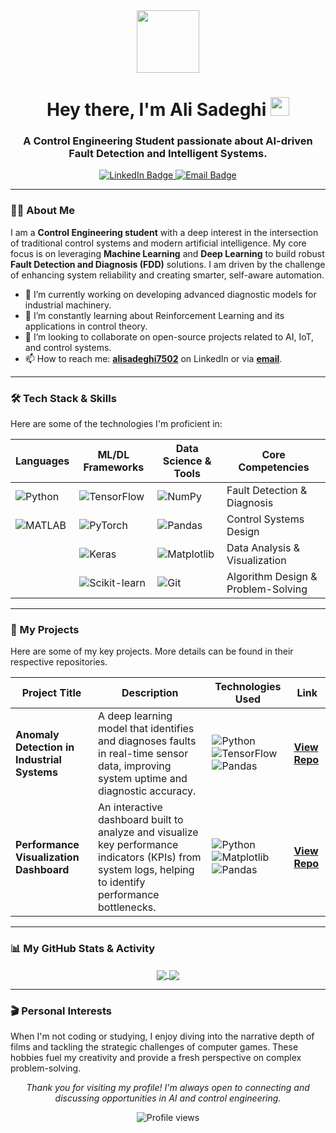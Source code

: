 <div id="header" align="center">
  <img src="https://media.giphy.com/media/M9gbBd9nbDrOTu1Mqx/giphy.gif" width="100"/>
  <h1>
    Hey there, I'm Ali Sadeghi
    <img src="https://media.giphy.com/media/hvRJCLFzcasrR4ia7z/giphy.gif" width="30px"/>
  </h1>
  <h3>
    A Control Engineering Student passionate about AI-driven Fault Detection and Intelligent Systems.
  </h3>
  <div align="center">
    <a href="https://www.linkedin.com/in/alisadeghi7502/" target="_blank">
      <img src="https://img.shields.io/badge/LinkedIn-0077B5?style=for-the-badge&logo=linkedin&logoColor=white" alt="LinkedIn Badge"/>
    </a>
    <a href="mailto:your.email@example.com">
      <img src="https://img.shields.io/badge/Email-D14836?style=for-the-badge&logo=gmail&logoColor=white" alt="Email Badge"/>
    </a>
  </div>
</div>

---

### 👨‍💻 About Me

I am a **Control Engineering student** with a deep interest in the intersection of traditional control systems and modern artificial intelligence. My core focus is on leveraging **Machine Learning** and **Deep Learning** to build robust **Fault Detection and Diagnosis (FDD)** solutions. I am driven by the challenge of enhancing system reliability and creating smarter, self-aware automation.

- 🔭 I’m currently working on developing advanced diagnostic models for industrial machinery.
- 🌱 I’m constantly learning about Reinforcement Learning and its applications in control theory.
- 👯 I’m looking to collaborate on open-source projects related to AI, IoT, and control systems.
- 📫 How to reach me: **[alisadeghi7502](https://www.linkedin.com/in/alisadeghi7502/)** on LinkedIn or via **[email](mailto:your.email@example.com)**.

---

### 🛠️ Tech Stack & Skills

Here are some of the technologies I'm proficient in:

| **Languages** | **ML/DL Frameworks** | **Data Science & Tools** | **Core Competencies** |
|---------------|----------------------|--------------------------|-----------------------|
| ![Python](https://img.shields.io/badge/Python-3776AB?style=for-the-badge&logo=python&logoColor=white) | ![TensorFlow](https://img.shields.io/badge/TensorFlow-FF6F00?style=for-the-badge&logo=tensorflow&logoColor=white) | ![NumPy](https://img.shields.io/badge/NumPy-013243?style=for-the-badge&logo=numpy&logoColor=white) | Fault Detection & Diagnosis |
| ![MATLAB](https://img.shields.io/badge/MATLAB-0076A8?style=for-the-badge&logo=mathworks&logoColor=white) | ![PyTorch](https://img.shields.io/badge/PyTorch-EE4C2C?style=for-the-badge&logo=pytorch&logoColor=white) | ![Pandas](https://img.shields.io/badge/Pandas-150458?style=for-the-badge&logo=pandas&logoColor=white) | Control Systems Design |
| | ![Keras](https://img.shields.io/badge/Keras-D00000?style=for-the-badge&logo=keras&logoColor=white) | ![Matplotlib](https://img.shields.io/badge/Matplotlib-3776AB?style=for-the-badge&logo=matplotlib&logoColor=white) | Data Analysis & Visualization |
| | ![Scikit-learn](https://img.shields.io/badge/scikit--learn-F7931E?style=for-the-badge&logo=scikit-learn&logoColor=white) | ![Git](https://img.shields.io/badge/Git-F05032?style=for-the-badge&logo=git&logoColor=white) | Algorithm Design & Problem-Solving |

---

### 🚀 My Projects

Here are some of my key projects. More details can be found in their respective repositories.

| Project Title | Description | Technologies Used | Link |
|---------------|-------------|-------------------|------|
| **Anomaly Detection in Industrial Systems** | A deep learning model that identifies and diagnoses faults in real-time sensor data, improving system uptime and diagnostic accuracy. | ![Python](https://img.shields.io/badge/Python-3776AB?style=flat-square&logo=python&logoColor=white) ![TensorFlow](https://img.shields.io/badge/TensorFlow-FF6F00?style=flat-square&logo=tensorflow&logoColor=white) ![Pandas](https://img.shields.io/badge/Pandas-150458?style=flat-square&logo=pandas&logoColor=white) | **[View Repo](#)** |
| **Performance Visualization Dashboard** | An interactive dashboard built to analyze and visualize key performance indicators (KPIs) from system logs, helping to identify performance bottlenecks. | ![Python](https://img.shields.io/badge/Python-3776AB?style=flat-square&logo=python&logoColor=white) ![Matplotlib](https://img.shields.io/badge/Matplotlib-3776AB?style=flat-square&logo=matplotlib&logoColor=white) ![Pandas](https://img.shields.io/badge/Pandas-150458?style=flat-square&logo=pandas&logoColor=white) | **[View Repo](#)** |

---

### 📊 My GitHub Stats & Activity

<p align="center">
  <a href="https://github.com/anuraghazra/github-readme-stats">
    <img align="center" src="https://github-readme-stats.vercel.app/api?username=YOUR_GITHUB_USERNAME&show_icons=true&theme=tokyonight&hide_border=true&include_all_commits=true&count_private=true" />
  </a>
  <a href="https://github.com/anuraghazra/github-readme-stats">
    <img align="center" src="https://github-readme-stats.vercel.app/api/top-langs/?username=YOUR_GITHUB_USERNAME&layout=compact&theme=tokyonight&hide_border=true" />
  </a>
</p>

---

### 🎬 Personal Interests

When I'm not coding or studying, I enjoy diving into the narrative depth of films and tackling the strategic challenges of computer games. These hobbies fuel my creativity and provide a fresh perspective on complex problem-solving.

<p align="center">
  <em>Thank you for visiting my profile! I'm always open to connecting and discussing opportunities in AI and control engineering.</em>
</p>

<p align="center">
  <img src="https://komarev.com/ghpvc/?username=YOUR_GITHUB_USERNAME&color=blueviolet" alt="Profile views" />
</p>
